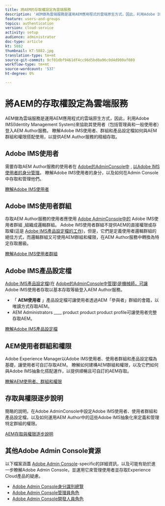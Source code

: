 ```yaml
---
title: 將AEM的存取權設定為雲端服務
description: 'AEM做為雲端服務是運用AEM應用程式的雲端原生方式，因此，利用Adobe IMS(Identity Management System)來協助管理員和一般使用者登入AEM Author服務。 瞭解Adobe IMS使用者、使用者群組和產品設定檔如何與AEM群組和權限搭配使用，以提供AEM Author的特定存取權。  '
feature: users-and-groups
topics: authentication
version: cloud-service
activity: setup
audience: administrator
doc-type: article
kt: 5882
thumbnail: KT-5882.jpg
translation-type: tm+mt
source-git-commit: 9cf01dbf9461df4cc96d5bd0a96c0d4d900af089
workflow-type: tm+mt
source-wordcount: '537'
ht-degree: 0%

---
```



# 將AEM的存取權設定為雲端服務

AEM做為雲端服務是運用AEM應用程式的雲端原生方式，因此，利用Adobe IMS(Identity Management System)來協助其使用者（包括管理員和一般使用者）登入AEM Author服務。 瞭解Adobe IMS使用者、群組和產品設定檔如何與AEM群組和權限搭配使用，以提供AEM Author服務的精細存取。

## Adobe IMS使用者

需要存取AEM Author服務的使用者在 [Adobe的AdminConsole中](https://helpx.adobe.com/tw/enterprise/using/set-up-identity.html) , [以Adobe IMS使用者的身分管理](https://adminconsole.adobe.com)。 瞭解Adobe IMS使用者的身分，以及如何在Admin Console中存取和管理他們。

[瞭解Adobe IMS使用者](./adobe-ims-users.md)

## Adobe IMS使用者群組

存取AEM Author服務的使用者應使用 [Adobe AdminConsole中的](https://helpx.adobe.com/enterprise/using/user-groups.html) Adobe IMS使用者群組 [,](https://adminconsole.adobe.com)組織成邏輯群組。 Adobe IMS使用者群組不提供AEM的直接權限或存取權(這是 [Adobe IMS產品設定檔的工作](#adobe-ims-product-profiles))，但是，它們是定義使用者邏輯群組的絕佳方式，而邏輯群組又可使用AEM群組和權限，在AEM Author服務中轉換為特定存取層級。

[瞭解Adobe IMS使用者群組](./adobe-ims-user-groups.md)

## Adobe IMS產品設定檔

[Adobe IMS產品設定檔](https://helpx.adobe.com/enterprise/using/manage-permissions-and-roles.html)(在 [Adobe的AdminConsole中管理)是機械師，可讓](https://adminconsole.adobe.com)[](#adobe-ims-users) Adobe IMS使用者存取以基本存取等級登入AEM Author服務。

+ 「 __AEM使用者__ 」產品設定檔可讓使用者透過AEM「參與者」群組的會籍，以唯讀方式存取AEM。
+ AEM Administrators ____ product product product profile可讓使用者完整存取AEM。

[瞭解Adobe IMS產品設定檔](./adobe-ims-product-profiles.md)

## AEM使用者群組和權限

Adobe Experience Manager以Adobe IMS使用者、使用者群組和產品設定檔為基礎，讓使用者可自訂存取AEM。 瞭解如何建構AEM群組和權限，以及它們如何與Adobe IMS抽象化搭配運作，以提供順暢且可自訂的AEM存取。

[瞭解AEM使用者、群組和權限](./aem-users-groups-and-permissions.md)

## 存取與權限逐步說明

簡略的說明，在Adobe AdminConsole中設定Adobe IMS使用者、使用者群組和產品設定檔，以及如何運用AEM Author中的這些Adobe IMS抽象化來定義和管理特定群組的權限。

[AEM存取與權限逐步說明](./walk-through.md)

## 其他Adobe Admin Console資源

以下檔案涵蓋 [Adobe Admin Console](https://adminconsole.adobe.com)-specific的詳細資訊，以及可能有助於進一步瞭解Adobe Admin Console，並運用它來管理使用者並存取Experience Cloud產品的疑慮。

+ [Adobe Admin Console身分識別總覽](https://helpx.adobe.com/enterprise/using/identity.html)
+ [Adobe Admin Console管理員角色](https://helpx.adobe.com/enterprise/using/admin-roles.html)
+ [Adobe Admin Console開發人員角色](https://helpx.adobe.com/enterprise/using/manage-developers.html)